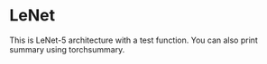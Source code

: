 # LeNet
This is LeNet-5 architecture with a test function. 
You can also print summary using torchsummary.
